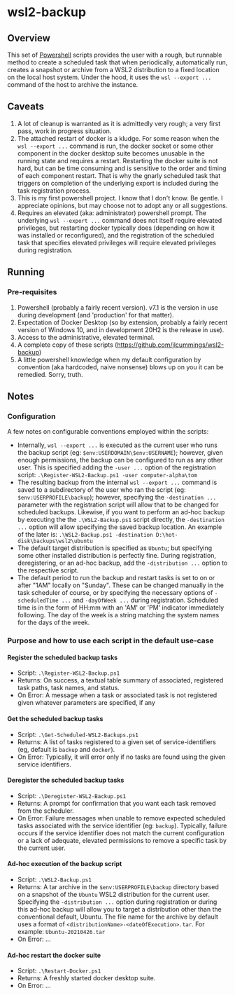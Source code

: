 # wsl2-backup

## Overview

This set of [Powershell](https://docs.microsoft.com/en-us/powershell/) scripts provides the user with a rough, but runnable method to create a scheduled task that when periodically, automatically run, creates a snapshot or archive from a WSL2 distribution to a fixed location on the local host system. Under the hood, it uses the `wsl --export ...` command of the host to archive the instance.

## Caveats

1. A lot of cleanup is warranted as it is admittedly very rough; a very first pass, work in progress situation.
2. The attached restart of docker is a kludge. For some reason when the `wsl --export ...` command is run, the docker socket or some other component in the docker desktop suite becomes unusable in the running state and requires a restart. Restarting the docker suite is not hard, but can be time consuming and is sensitive to the order and timing of each component restart. That is why the gnarly scheduled task that triggers on completion of the underlying export is included during the task registration process.
3. This is my first powershell project. I know that I don't know. Be gentle. I appreciate opinions, but may choose not to adopt any or all suggestions.
4. Requires an elevated (aka: administrator) powershell prompt. The underlying `wsl --export ...` command does not itself require elevated privileges, but restarting docker typically does (depending on how it was installed or reconfigured), and the registration of the scheduled task that specifies elevated privileges will require elevated privileges during registration.

## Running

### Pre-requisites

1. Powershell (probably a fairly recent version). v7.1 is the version in use during development (and 'production' for that matter).
2. Expectation of Docker Desktop (so by extension, probably a fairly recent version of Windows 10, and in development 20H2 is the release in use).
3. Access to the administrative, elevated terminal.
4. A complete copy of these scripts (<https://github.com/jlcummings/wsl2-backup>)
5. A little powershell knowledge when my default configuration by convention (aka hardcoded, naive nonsense) blows up on you it can be remedied. Sorry, truth.

## Notes

### Configuration

A few notes on configurable conventions employed within the scripts:

- Internally, `wsl --export ...` is executed as the current user who runs the backup script (eg: `$env:USERDOMAIN\$env:USERNAME`); however, given enough permissions, the backup can be configured to run as any other user. This is specified adding the `-user ...` option of the registration script: `.\Register-WSL2-Backup.ps1 -user computer-alpha\tom`
- The resulting backup from the internal `wsl --export ...` command is saved to a subdirectory of the user who ran the script (eg: `$env:USERPROFILE\backup`); however, specifying the `-destination ...` parameter with the registration script will allow that to be changed for scheduled backups. Likewise, if you want to perform an ad-hoc backup by executing the the `.\WSL2-Backup.ps1` script directly, the `-destination ...` option will allow specifying the saved backup location. An example of the later is: `.\WSL2-Backup.ps1 -destination D:\hot-disk\backups\wsl2\ubuntu`
- The default target distribution is specified as `Ubuntu`; but specifying some other installed distribution is perfectly fine. During registration, deregistering, or an ad-hoc backup, add the `-distribution ...` option to the respective script.
- The default period to run the backup and restart tasks is set to on or after "1AM" locally on "Sunday". These can be changed manually in the task scheduler of course, or by specifying the necessary options of `-scheduledTime ...` and `-dayOfWeek ...` during registration. Scheduled time is in the form of HH:mm with an 'AM' or 'PM' indicator immediately following. The day of the week is a string matching the system names for the days of the week.

### Purpose and how to use each script in the default use-case

#### Register the scheduled backup tasks

- Script: `.\Register-WSL2-Backup.ps1`
- Returns: On success, a textual table summary of associated, registered task paths, task names, and status.
- On Error: A message when a task or associated task is not registered given whatever parameters are specified, if any

#### Get the scheduled backup tasks

- Script: `.\Get-Scheduled-WSL2-Backups.ps1`
- Returns: A list of tasks registered to a given set of service-identifiers (eg, default is `backup` and `docker`).
- On Error: Typically, it will error only if no tasks are found using the given service identifiers.

#### Deregister the scheduled backup tasks

- Script: `.\Deregister-WSL2-Backup.ps1`
- Returns: A prompt for confirmation that you want each task removed from the scheduler.
- On Error: Failure messages when unable to remove expected scheduled tasks associated with the service identifier (eg: `backup`). Typically, failure occurs if the service identifier does not match the current configuration or a lack of adequate, elevated permissions to remove a specific task by the current user.

#### Ad-hoc execution of the backup script

- Script: `.\WSL2-Backup.ps1`
- Returns: A tar archive in the `$env:USERPROFILE\backup` directory based on a snapshot of the `Ubuntu` WSL2 distribution for the current user. Specifying the `-distribution ...` option during registration or during this ad-hoc backup will allow you to target a distribution other than the conventional default, Ubuntu. The file name for the archive by default uses a format of `<distributionName>-<dateOfExecution>.tar`. For example: `Ubuntu-20210426.tar`
- On Error: ...

#### Ad-hoc restart the docker suite

- Script: `.\Restart-Docker.ps1`
- Returns: A freshly started docker desktop suite.
- On Error: ...
